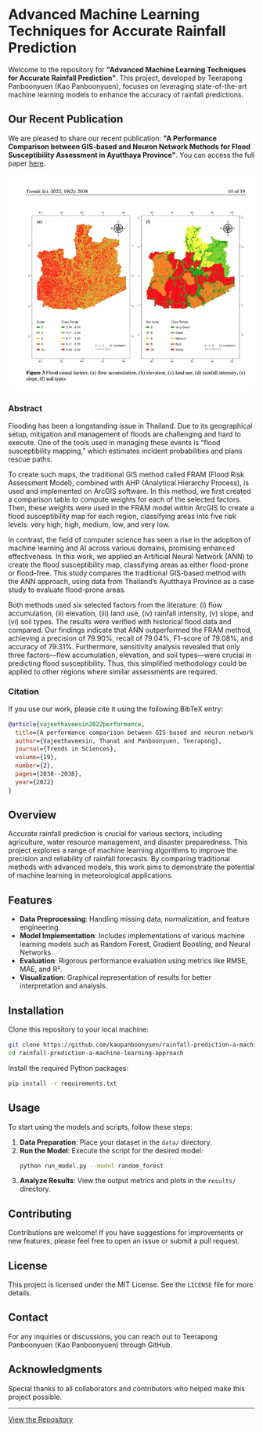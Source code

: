 # Advanced Machine Learning Techniques for Accurate Rainfall Prediction

Welcome to the repository for **"Advanced Machine Learning Techniques for Accurate Rainfall Prediction"**. This project, developed by Teerapong Panboonyuen (Kao Panboonyuen), focuses on leveraging state-of-the-art machine learning models to enhance the accuracy of rainfall predictions.

## Our Recent Publication

We are pleased to share our recent publication: **"A Performance Comparison between GIS-based and Neuron Network Methods for Flood Susceptibility Assessment in Ayutthaya Province"**. You can access the full paper [here](https://tis.wu.ac.th/index.php/tis/article/view/2038).

![](paper_result.png)

### Abstract

Flooding has been a longstanding issue in Thailand. Due to its geographical setup, mitigation and management of floods are challenging and hard to execute. One of the tools used in managing these events is “flood susceptibility mapping,” which estimates incident probabilities and plans rescue paths.

To create such maps, the traditional GIS method called FRAM (Flood Risk Assessment Model), combined with AHP (Analytical Hierarchy Process), is used and implemented on ArcGIS software. In this method, we first created a comparison table to compute weights for each of the selected factors. Then, these weights were used in the FRAM model within ArcGIS to create a flood susceptibility map for each region, classifying areas into five risk levels: very high, high, medium, low, and very low.

In contrast, the field of computer science has seen a rise in the adoption of machine learning and AI across various domains, promising enhanced effectiveness. In this work, we applied an Artificial Neural Network (ANN) to create the flood susceptibility map, classifying areas as either flood-prone or flood-free. This study compares the traditional GIS-based method with the ANN approach, using data from Thailand’s Ayutthaya Province as a case study to evaluate flood-prone areas.

Both methods used six selected factors from the literature: (i) flow accumulation, (ii) elevation, (iii) land use, (iv) rainfall intensity, (v) slope, and (vi) soil types. The results were verified with historical flood data and compared. Our findings indicate that ANN outperformed the FRAM method, achieving a precision of 79.90%, recall of 79.04%, F1-score of 79.08%, and accuracy of 79.31%. Furthermore, sensitivity analysis revealed that only three factors—flow accumulation, elevation, and soil types—were crucial in predicting flood susceptibility. Thus, this simplified methodology could be applied to other regions where similar assessments are required.

### Citation

If you use our work, please cite it using the following BibTeX entry:

```bibtex
@article{vajeethaveesin2022performance,
  title={A performance comparison between GIS-based and neuron network methods for flood susceptibility assessment in ayutthaya province},
  author={Vajeethaveesin, Thanat and Panboonyuen, Teerapong},
  journal={Trends in Sciences},
  volume={19},
  number={2},
  pages={2038--2038},
  year={2022}
}
```

## Overview

Accurate rainfall prediction is crucial for various sectors, including agriculture, water resource management, and disaster preparedness. This project explores a range of machine learning algorithms to improve the precision and reliability of rainfall forecasts. By comparing traditional methods with advanced models, this work aims to demonstrate the potential of machine learning in meteorological applications.

## Features

- **Data Preprocessing**: Handling missing data, normalization, and feature engineering.
- **Model Implementation**: Includes implementations of various machine learning models such as Random Forest, Gradient Boosting, and Neural Networks.
- **Evaluation**: Rigorous performance evaluation using metrics like RMSE, MAE, and R².
- **Visualization**: Graphical representation of results for better interpretation and analysis.

## Installation

Clone this repository to your local machine:

```bash
git clone https://github.com/kaopanboonyuen/rainfall-prediction-a-machine-learning-approach.git
cd rainfall-prediction-a-machine-learning-approach
```

Install the required Python packages:

```bash
pip install -r requirements.txt
```

## Usage

To start using the models and scripts, follow these steps:

1. **Data Preparation**: Place your dataset in the `data/` directory.
2. **Run the Model**: Execute the script for the desired model:
   ```bash
   python run_model.py --model random_forest
   ```
3. **Analyze Results**: View the output metrics and plots in the `results/` directory.

## Contributing

Contributions are welcome! If you have suggestions for improvements or new features, please feel free to open an issue or submit a pull request.

## License

This project is licensed under the MIT License. See the `LICENSE` file for more details.

## Contact

For any inquiries or discussions, you can reach out to Teerapong Panboonyuen (Kao Panboonyuen) through GitHub.

## Acknowledgments

Special thanks to all collaborators and contributors who helped make this project possible.

---

[View the Repository](https://github.com/kaopanboonyuen/rainfall-prediction-a-machine-learning-approach)